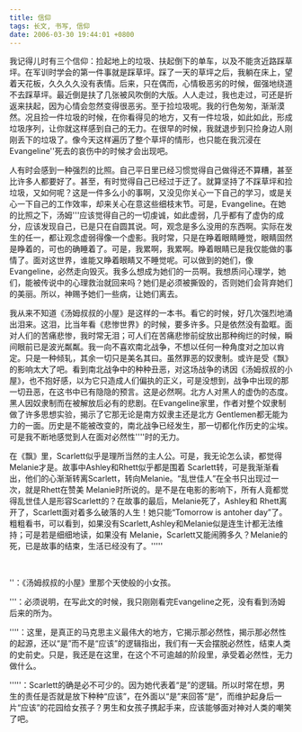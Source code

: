 ```yaml
---
title: 信仰
tags: 长文, 书写, 信仰
date: 2006-03-30 19:44:01 +0800
---
```



我记得儿时有三个信仰：捡起地上的垃圾、扶起倒下的单车，以及不能贪近路踩草坪。在军训时学会的第一件事就是踩草坪。踩了一天的草坪之后，我躺在床上，望着天花板，久久久久没有表情。后来，只在偶而，心情极恶劣的时候，倔强地绕道不去踩草坪。最近倒是扶了几张被风吹倒的大版。人人走过，我也走过，可还是折返来扶起，因为心情会忽然变得很恶劣。至于捡垃圾呢。我的行色匆匆，渐渐漠然。况且捡一件垃圾的时候，在你看得见的地方，又有一件垃圾，如此如此，形成垃圾序列，让你就这样感到自己的无力。在很早的时候，我就退步到只捡身边人刚刚丢下的垃圾了。像今天这样遍历了整个草坪的情形，也只能在我沉浸在Evangeline''死去的哀伤中的时候才会出现吧。

人有时会感到一种强烈的比照。自己平日里已经习惯觉得自己做得还不算糟，甚至比许多人都要好了。甚至，有时觉得自己已经过于迂了。就算坚持了不踩草坪和捡垃圾，又如何呢？这是一件多么小的事啊，又没见你关心一下自己的学习，或是关心一下自己的工作效率，却来关心在意这些细枝末节。可是，Evangeline。在她的比照之下，汤姆'''应该觉得自己的一切虔诚，如此虚弱，几乎都有了虚伪的成分，应该发现自己，已是只在自圆其说。呵，观念是多么没用的东西啊。实际在发生的任一，都让观念虚弱得像一个虚影。我时常，只是在睁着眼睛睡觉，眼睛固然是睁着的，可也的确睡着了。可是，我累啊，我累啊。睁着眼睛已是我仅能做的事情了。面对这世界，谁能又睁着眼睛又不睡觉呢。可以做到的她们，像Evangeline，必然走向毁灭。我多么想成为她们的一员啊。我想质问心理学，她们，能被传说中的心理救治就回来吗？她们是必须被撕毁的，否则她们会背弃她们的美丽。所以，神赐予她们一些病，让她们离去。

我从来不知道《汤姆叔叔的小屋》是这样的一本书。看它的时候，好几次强烈地涌出泪来。这泪，比当年看《悲惨世界》的时候，要多许多。只是依然没有盈眶。面对人们的苦痛悲惨，我时常无泪；可人们在苦痛悲惨前绽放出那种绚烂的时候，瞬间眼前已是波光粼粼。我一向不喜欢南北战争，不想以任何一种角度对之加以肯定。只是一种倾轧，其余一切只是美名其曰。虽然罪恶的奴隶制。或许是受《飘》的影响太大了吧。看到南北战争中的种种丑恶，对这场战争的诱因《汤姆叔叔的小屋》，也不抱好感，以为它只造成人们偏执的正义，可是没想到，战争中出现的那一切丑恶，在这书中已有隐隐的预言。这是必然啊。北方人对黑人的虚伪的态度。黑人因奴隶制而在被解放后必有的悲剧。在Evangeline家里，作者对整个奴隶制做了许多思想实验，揭示了它那无论是南方奴隶主还是北方 Gentlemen都无能为力的一面。历史是不能被改变的，南北战争已经发生，那一切都化作历史的尘埃。可是我不断地感觉到人在面对必然性''''时的无力。

在《飘》里，Scarlett似乎是理所当然的主人公。可是，我无论怎么读，都觉得Melanie才是。故事中Ashley和Rhett似乎都是围着 Scarlett转，可是我渐渐看出，他们的心渐渐转离Scarlett，转向Melanie。“乱世佳人”在全书只出现过一次，就是Rhett在赞美 Melanie时所说的。是不是在电影的影响下，所有人竟都觉得乱世佳人是形容Scarlett的？在故事的最后，Melanie死了，Ashley和 Rhett离开了，Scarlett面对着多么破落的人生！她只能“Tomorrow is antoher day”了。粗粗看书，可以看到，如果没有Scarlett,Ashley和Melanie似是连生计都无法维持；可是若是细细地读，如果没有 Melanie，Scarlett又能闹腾多久？Melanie的死，已是故事的结束，生活已经没有了。'''''

 

''：《汤姆叔叔的小屋》里那个天使般的小女孩。

'''：必须说明，在写此文的时候，我只刚刚看完Evangeline之死，没有看到汤姆后来的所为。

''''：这里，是真正的马克思主义最伟大的地方，它揭示那必然性，揭示那必然性的起源，还以“是”而不是“应该”的逻辑指出，我们有一天会摆脱必然性，结束人类的史前史。只是，我还是在这里，在这个不可逾越的阶段里，承受着必然性，无力做什么。

'''''：Scarlett的确是必不可少的。因为她代表着“是”的逻辑。所以时常在想，男生的责任是否就是放下种种“应该”，在外面以“是”来回答“是”，而维护起身后一片“应该”的花园给女孩子？男生和女孩子携起手来，应该能够面对神对人类的嘲笑了吧。

